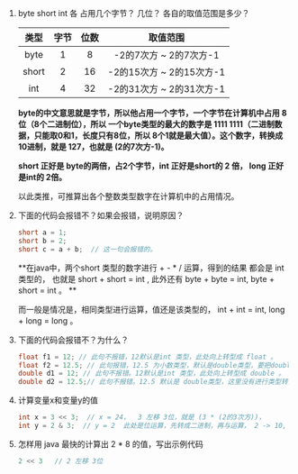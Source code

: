 1. byte short  int 各 占用几个字节？ 几位？  各自的取值范围是多少？

   | 类型  | 字节 | 位数 |         取值范围         |
   | :---: | :--: | :--: | :----------------------: |
   | byte  |  1   |  8   |  -2的7次方 ~ 2的7次方-1  |
   | short |  2   |  16  | -2的15次方 ~ 2的15次方-1 |
   |  int  |  4   |  32  | -2的31次方 ~ 2的31次方-1 |

   **byte的中文意思就是字节，所以他占用一个字节，一个字节在计算机中占用 8位（8个二进制位），所以 一个byte类型的最大的数字是 1111 1111（二进制数据，只能取0和1，长度只有8位，所以 8个1就是最大值）。这个数字，转换成 10进制，就是 127，也就是 (2的7次方-1)。**

   **short 正好是 byte的两倍，占2个字节，int 正好是short的 2 倍， long 正好是int的 2倍。**

   以此类推，可推算出各个整数类型数字在计算机中的占用情况。

2. 下面的代码会报错不？如果会报错，说明原因？

   ```java
   short a = 1;
   short b = 2;
   short c = a + b;  // 这一句会报错的。
   ```

   **在java中，两个short 类型的数字进行 + - * / 运算，得到的结果 都会是 int 类型的， 也就是  short + short = int  , 此外还有  byte + byte = int, byte + short = int 。  **

   而一般是情况是，相同类型进行运算，值还是该类型的， int + int = int, long + long = long 。

 3. 下面的代码会报错不？为什么？

    ```java
    float f1 = 12; // 此句不报错，12默认是int 类型，此处向上转型成 float 。
    float f2 = 12.5; // 此句报错，12.5 为小数类型，默认是double类型，要把double类型类型转换成float，需要 向下转型，也就是进行类型强制转换。一般在定义float时，应该是 float f2 = 12.5F;
    double d1 = 12; // 此句不报错。12默认是int 类型，此处向上转型成 double 。
    double d2 = 12.5;// 此句不报错。12.5 默认是 double类型，这里没有进行类型转换 。
    ```

4. 计算变量x和变量y的值

   ```java
   int x = 3 << 3;  // x = 24，  3 左移 3位，就是 (3 * (2的3次方))，
   int y = 2 & 3;  // y = 2  此处是位运算，先转成二进制，再与运算， 2 -> 10, 3 -> 11 ,结果为 10 ,转成10进制，就是2 。
   ```

5. 怎样用 java 最快的计算出 2 * 8 的值，写出示例代码

   ```java
   2 << 3   // 2 左移 3位
   ```

   

